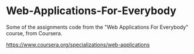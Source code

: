 # Web-Applications-For-Everybody
Some of the assignments code from the "Web Applications For Everybody" course, from Coursera.

https://www.coursera.org/specializations/web-applications
